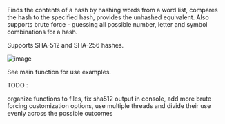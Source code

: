 Finds the contents of a hash by hashing words from a word list, compares the hash to the specified hash, provides the unhashed equivalent.
Also supports brute force - guessing all possible number, letter and symbol combinations for a hash.

Supports SHA-512 and SHA-256 hashes.

![image](https://github.com/adanilevics/Unhash/assets/110359798/daec9b90-0648-471e-a4e8-6875718b0787)

See main function for use examples.


TODO :

  organize functions to files,
  fix sha512 output in console,
  add more brute forcing customization options,
  use multiple threads and divide their use evenly across the possible outcomes
